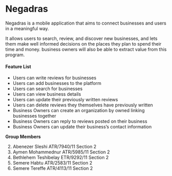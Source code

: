 # Negadras

Negadras is a mobile application that aims to connect businesses and users in a meaningful way. 

It allows users to search, review, and discover new businesses, and lets them make well informed decisions on the places they plan to spend their time and money. business owners will also be able to extract value from this program.


#### Feature List

- Users can write reviews for businesses
- Users can add businesses to the platform
- Users can search for businesses
- Users can view business details
- Users can update their previously written reviews
- Users can delete reviews they themselves have previously written
- Business Owners can create an organization by owned linking businesses together
- Business Owners can reply to reviews posted on their
  business
- Business Owners can update their business’s contact
  information


**Group Members**

2. Abenezer Sleshi ATR/7940/11 Section 2
2. Aymen Mohammednur ATR/5985/11 Section 2
3. Bethlehem Teshibelay ETR/9292/11 Section 2
4. Semere Habtu ATR/2583/11 Section 2
5. Semere Tereffe ATR/4113/11 Section 2
